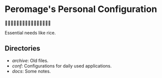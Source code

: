 # Peromage's Personal Configuration

👻👾🤖🐱‍👤🐱‍🏍🐱‍💻🐱‍🐉🐱‍👓🐱‍🚀😺

Essential needs like rice.

## Directories

- *archive*: Old files.
- *conf*: Configurations for daily used applications.
- *docs*: Some notes.
